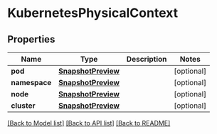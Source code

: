 # KubernetesPhysicalContext

## Properties
Name | Type | Description | Notes
------------ | ------------- | ------------- | -------------
**pod** | [**SnapshotPreview**](SnapshotPreview.md) |  | [optional] 
**namespace** | [**SnapshotPreview**](SnapshotPreview.md) |  | [optional] 
**node** | [**SnapshotPreview**](SnapshotPreview.md) |  | [optional] 
**cluster** | [**SnapshotPreview**](SnapshotPreview.md) |  | [optional] 

[[Back to Model list]](../README.md#documentation-for-models) [[Back to API list]](../README.md#documentation-for-api-endpoints) [[Back to README]](../README.md)


